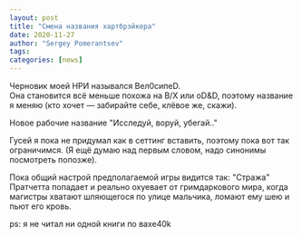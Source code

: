 ```yaml
---
layout: post
title: "Смена названия хартбрэйкера"
date: 2020-11-27
author: "Sergey Pomerantsev"
tags:
categories: [news]
---
```


Черновик моей НРИ назывался Bел0сипеD.  
Она становится всё меньше похожа на B/X или oD&D, поэтому название я меняю (кто хочет — забирайте себе, клёвое же, скажи).

Новое рабочие название "Исследуй, воруй, убегай.."

Гусей я пока не придумал как в сеттинг вставить, поэтому пока вот так ограничимся. (Я ещё думаю над первым словом, надо синонимы посмотреть попозже).

Пока общий настрой предполагаемой игры видится так:
"Стража" Пратчетта попадает и реально охуевает от гримдаркового мира, когда магистры хватают шляющегося по улице мальчика, ломают ему шею и пьют его кровь.

ps: я не читал ни одной книги по вахе40k
